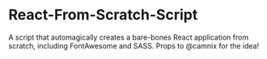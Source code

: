 # React-From-Scratch-Script
A script that automagically creates a bare-bones React application from scratch, including FontAwesome and SASS. Props to @camnix for the idea!
